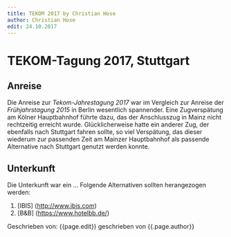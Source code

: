 ```yaml
---
title: TEKOM 2017 by Christian Hose
author: Christian Hose
edit: 24.10.2017
---
```


# TEKOM-Tagung 2017, Stuttgart

## __Anreise__
Die Anreise zur _Tekom-Jahrestagung 2017_ war im Vergleich zur Anreise der *Frühjahrstagung 2015* in Berlin wesentlich spannender.
Eine Zugverspätung am Kölner Hauptbahnhof führte dazu, das der Anschlusszug in Mainz nicht rechtzeitig erreicht wurde.
Glücklicherweise hatte ein anderer Zug, der ebenfalls nach Stuttgart fahren sollte, so viel Verspätung, das dieser wiederum zur
passenden Zeit am Mainzer Hauptbahnhof als passende Alternative nach Stuttgart genutzt werden konnte.

## Unterkunft
Die Unterkunft war ein ...
Folgende Alternativen sollten herangezogen werden:

1. [IBIS] (http://www.ibis.com)
2. [B&B] (https://www.hotelbb.de/)

Geschrieben von: {{page.edit}} geschrieben von {{.page.author}}
